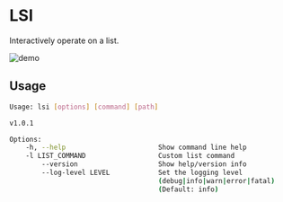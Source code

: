 # LSI

Interactively operate on a list.

![demo](https://cl.ly/1i2t0V0P101k/Screen%20Recording%202016-08-11%20at%2010.42%20PM.gif)

## Usage

```bash
Usage: lsi [options] [command] [path]

v1.0.1

Options:
    -h, --help                       Show command line help
    -l LIST_COMMAND                  Custom list command
        --version                    Show help/version info
        --log-level LEVEL            Set the logging level
                                     (debug|info|warn|error|fatal)
                                     (Default: info)
```
